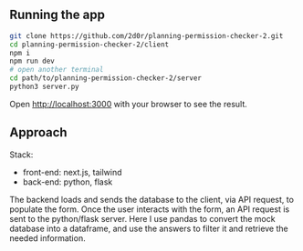 ## Running the app

```bash
git clone https://github.com/2d0r/planning-permission-checker-2.git
cd planning-permission-checker-2/client
npm i
npm run dev
# open another terminal
cd path/to/planning-permission-checker-2/server
python3 server.py
```

Open [http://localhost:3000](http://localhost:3000) with your browser to see the result.


## Approach

Stack:
- front-end: next.js, tailwind
- back-end: python, flask

The backend loads and sends the database to the client, via API request, to populate the form.
Once the user interacts with the form, an API request is sent to the python/flask server. 
Here I use pandas to convert the mock database into a dataframe, and use the answers to filter it and retrieve the needed information.

